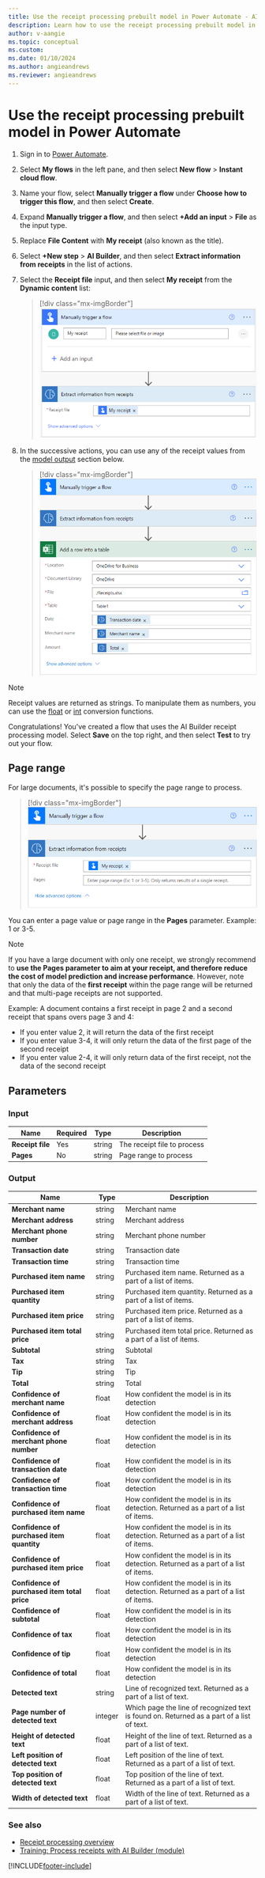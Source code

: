 ```yaml
---
title: Use the receipt processing prebuilt model in Power Automate - AI Builder | Microsoft Docs
description: Learn how to use the receipt processing prebuilt model in Power Automate.
author: v-aangie
ms.topic: conceptual
ms.custom: 
ms.date: 01/10/2024
ms.author: angieandrews
ms.reviewer: angieandrews
---
```


# Use the receipt processing prebuilt model in Power Automate

1. Sign in to [Power Automate](https://flow.microsoft.com/).

1. Select **My flows** in the left pane, and then select **New flow** > **Instant cloud flow**.

1. Name your flow, select **Manually trigger a flow** under **Choose how to trigger this flow**, and then select **Create**.

1. Expand **Manually trigger a flow**, and then select **+Add an input** > **File** as the input type.

1. Replace  **File Content** with **My receipt** (also known as the title).

1. Select **+New step** > **AI Builder**, and then select **Extract information from receipts** in the list of actions.

1. Select the **Receipt file** input, and then select **My receipt** from the **Dynamic content** list:

    > [!div class="mx-imgBorder"]
    > ![Trigger file flow.](media/rp-flow-my-receipt.png "Manually trigger a flow screens")

1. In the successive actions, you can use any of the receipt values from the [model output](#output) section below.

    > [!div class="mx-imgBorder"]
    > ![Flow example.](media/rp-flow-example.png "Example flow screens")

>[!NOTE]
> Receipt values are returned as strings. To manipulate them as numbers, you can use the [float](/azure/logic-apps/workflow-definition-language-functions-reference#float) or [int](/azure/logic-apps/workflow-definition-language-functions-reference#int) conversion functions.

Congratulations! You've created a flow that uses the AI Builder receipt processing model. Select **Save** on the top right, and then select **Test** to try out your flow.

## Page range

For large documents, it's possible to specify the page range to process.

   > [!div class="mx-imgBorder"]
   > ![Page range.](media/rp-pagerange.png "Page range example")

You can enter a page value or page range in the **Pages** parameter. Example: 1 or 3-5.

>[!NOTE]
> If you have a large document with only one receipt, we strongly recommend to **use the Pages parameter to aim at your receipt, and therefore reduce the cost of model prediction and increase performance**. However, note that only the data of the **first receipt** within the page range will be returned and that multi-page receipts are not supported. 
> 
> Example: A document contains a first receipt in page 2 and a second receipt that spans overs page 3 and 4:
> - If you enter value 2, it will return the data of the first receipt
> - If you enter value 3-4, it will only return the data of the first page of the second receipt
> - If you enter value 2-4, it will only return data of the first receipt, not the data of the second receipt

## Parameters
### Input
|Name|Required|Type|Description|
|---------|---------|---------|---------|
|**Receipt file**|Yes|string|The receipt file to process|
|**Pages**|No|string|Page range to process|

### Output
|Name|Type|Description|
|---------|---------|---------|
|**Merchant name**|string|Merchant name|
|**Merchant address**|string|Merchant address|
|**Merchant phone number**|string|Merchant phone number|
|**Transaction date**|string|Transaction date|
|**Transaction time**|string|Transaction time|
|**Purchased item name**|string|Purchased item name. Returned as a part of a list of items.|
|**Purchased item quantity**|string|Purchased item quantity. Returned as a part of a list of items.|
|**Purchased item price**|string|Purchased item price. Returned as a part of a list of items.|
|**Purchased item total price**|string|Purchased item total price. Returned as a part of a list of items.|
|**Subtotal**|string|Subtotal|
|**Tax**|string|Tax|
|**Tip**|string|Tip|
|**Total**|string|Total|
|**Confidence of merchant name**|float|How confident the model is in its detection|
|**Confidence of merchant address**|float|How confident the model is in its detection|
|**Confidence of merchant phone number**|float|How confident the model is in its detection|
|**Confidence of transaction date**|float|How confident the model is in its detection|
|**Confidence of transaction time**|float|How confident the model is in its detection|
|**Confidence of purchased item name**|float|How confident the model is in its detection. Returned as a part of a list of items.|
|**Confidence of purchased item quantity**|float|How confident the model is in its detection. Returned as a part of a list of items.|
|**Confidence of purchased item price**|float|How confident the model is in its detection. Returned as a part of a list of items.|
|**Confidence of purchased item total price**|float|How confident the model is in its detection. Returned as a part of a list of items.|
|**Confidence of subtotal**|float|How confident the model is in its detection|
|**Confidence of tax**|float|How confident the model is in its detection|
|**Confidence of tip**|float|How confident the model is in its detection|
|**Confidence of total**|float|How confident the model is in its detection|
|**Detected text**|string|Line of recognized text. Returned as a part of a list of text.|
|**Page number of detected text**|integer|Which page the line of recognized text is found on. Returned as a part of a list of text.|
|**Height of detected text**|float|Height of the line of text. Returned as a part of a list of text.|
|**Left position of detected text**|float|Left position of the line of text. Returned as a part of a list of text.|
|**Top position of detected text**|float|Top position of the line of text. Returned as a part of a list of text.|
|**Width of detected text**|float|Width of the line of text. Returned as a part of a list of text.|

### See also

- [Receipt processing overview](prebuilt-receipt-processing.md)
- [Training: Process receipts with AI Builder (module)](/training/modules/ai-builder-receipt-processing/)

[!INCLUDE[footer-include](includes/footer-banner.md)]
